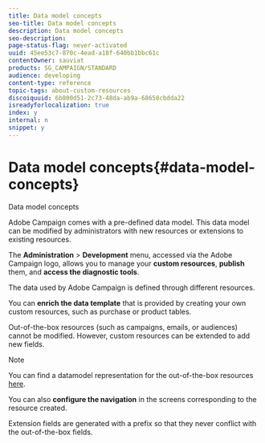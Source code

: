 ```yaml
---
title: Data model concepts
seo-title: Data model concepts
description: Data model concepts
seo-description: 
page-status-flag: never-activated
uuid: 45ee53c7-870c-4ead-a18f-640bb1bbc61c
contentOwner: sauviat
products: SG_CAMPAIGN/STANDARD
audience: developing
content-type: reference
topic-tags: about-custom-resources
discoiquuid: 6b800d51-2c73-48da-ab9a-68658cbdda22
isreadyforlocalization: true
index: y
internal: n
snippet: y
---
```


# Data model concepts{#data-model-concepts}

Data model concepts

Adobe Campaign comes with a pre-defined data model. This data model can be modified by administrators with new resources or extensions to existing resources.

The **Administration** > **Development** menu, accessed via the Adobe Campaign logo, allows you to manage your **custom resources**, **publish** them, and **access the diagnostic tools**.

The data used by Adobe Campaign is defined through different resources.

You can **enrich the data template** that is provided by creating your own custom resources, such as purchase or product tables.

Out-of-the-box resources (such as campaigns, emails, or audiences) cannot be modified. However, custom resources can be extended to add new fields.

>[!NOTE]
>
>You can find a datamodel representation for the out-of-the-box resources [here](https://docs.campaign.adobe.com/doc/standard/en/datamodel/datamodel.html).

You can also **configure the navigation** in the screens corresponding to the resource created.

Extension fields are generated with a prefix so that they never conflict with the out-of-the-box fields.
